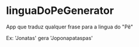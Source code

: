 # linguaDoPeGenerator
App que traduz qualquer frase para a lingua do "Pê"

Ex: 'Jonatas' gera 'Joponapataspas'
